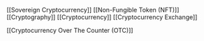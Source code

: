 [[Sovereign Cryptocurrency]]
[[Non-Fungible Token (NFT)]]
[[Cryptography]]
[[Cryptocurrency]]
[[Cryptocurrency Exchange]]


[[Cryptocurrency Over The Counter (OTC)]]